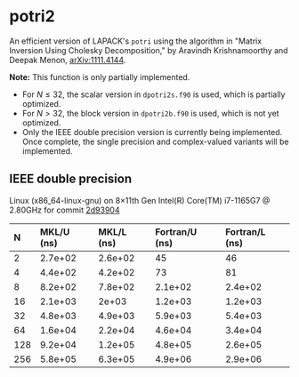 # potri2
An efficient version of LAPACK's `potri` using the algorithm in "Matrix Inversion Using Cholesky Decomposition," by Aravindh Krishnamoorthy and Deepak Menon, [arXiv:1111.4144](https://arxiv.org/abs/1111.4144).

**Note:** This function is only partially implemented.

- For $N \leq 32,$ the scalar version in `dpotri2s.f90` is used, which is partially optimized.
- For $N>32,$ the block version in `dpotri2b.f90` is used, which is not yet optimized.
- Only the IEEE double precision version is currently being implemented. Once complete, the single precision and complex-valued variants will be implemented.

## IEEE double precision

Linux (x86_64-linux-gnu) on 8×11th Gen Intel(R) Core(TM) i7-1165G7 @ 2.80GHz for commit [2d93904](https://github.com/aravindh-krishnamoorthy/MatrixAlgorithms/commit/2d93904edbdbd0ce4657899aff0e3d7eb7df8e62)

| N | MKL/U (ns) | MKL/L (ns) | Fortran/U (ns) | Fortran/L (ns) |
| :--- | :--- | :--- | :--- | :--- |
| 2 | 2.7e+02 | 2.6e+02 | 45 | 46 |
| 4 | 4.4e+02 | 4.2e+02 | 73 | 81 |
| 8 | 8.2e+02 | 7.8e+02 | 2.1e+02 | 2.4e+02 |
| 16 | 2.1e+03 | 2e+03 | 1.2e+03 | 1.2e+03 |
| 32 | 4.8e+03 | 4.9e+03 | 5.9e+03 | 5.4e+03 |
| 64 | 1.6e+04 | 2.2e+04 | 4.6e+04 | 3.4e+04 |
| 128 | 9.2e+04 | 1.2e+05 | 4.8e+05 | 2.6e+05 |
| 256 | 5.8e+05 | 6.3e+05 | 4.9e+06 | 2.9e+06 |
